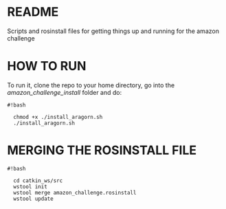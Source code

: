# README #

Scripts and rosinstall files for getting things up and running for the amazon challenge

# HOW TO RUN #

To run it, clone the repo to your home directory, go into the *amazon_challenge_install* folder and do:


```
#!bash

  chmod +x ./install_aragorn.sh
  ./install_aragorn.sh
```

# MERGING THE ROSINSTALL FILE #

```
#!bash

  cd catkin_ws/src
  wstool init 
  wstool merge amazon_challenge.rosinstall
  wstool update
```